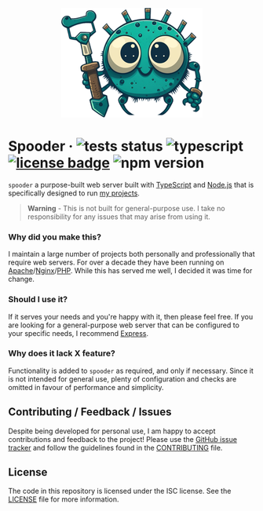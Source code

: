 <p align="center"><img src="docs/project-logo.png"/></p>

# Spooder &middot; ![tests status](https://github.com/Kruithne/spooder/actions/workflows/github-actions-test.yml/badge.svg) ![typescript](https://img.shields.io/badge/%3C%2F%3E-typescript-blue) [![license badge](https://img.shields.io/github/license/Kruithne/spooder?color=blue)](LICENSE)  ![npm version](https://img.shields.io/npm/v/spooder?color=blue)

`spooder` a purpose-built web server built with [TypeScript](https://www.typescriptlang.org/) and [Node.js](https://nodejs.org/en/) that is specifically designed to run [my projects](https://github.com/Kruithne).

> **Warning** - This is not built for general-purpose use. I take no responsibility for any issues that may arise from using it.


### Why did you make this?

I maintain a large number of projects both personally and professionally that require web servers. For over a decade they have been running on [Apache](https://httpd.apache.org/)/[Nginx](https://www.nginx.com/)/[PHP](https://www.php.net/). While this has served me well, I decided it was time for change.

### Should I use it?

If it serves your needs and you're happy with it, then please feel free. If you are looking for a general-purpose web server that can be configured to your specific needs, I recommend [Express](https://expressjs.com/).

### Why does it lack X feature?

Functionality is added to `spooder` as required, and only if necessary. Since it is not intended for general use, plenty of configuration and checks are omitted in favour of performance and simplicity.

## Contributing / Feedback / Issues

Despite being developed for personal use, I am happy to accept contributions and feedback to the project! Please use the [GitHub issue tracker](https://github.com/Kruithne/spooder/issues) and follow the guidelines found in the [CONTRIBUTING](CONTRIBUTING.md) file.

## License
The code in this repository is licensed under the ISC license. See the [LICENSE](LICENSE) file for more information.